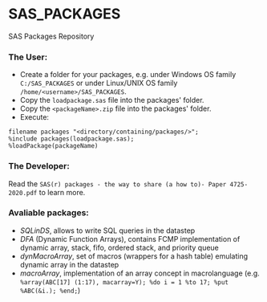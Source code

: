 # SAS_PACKAGES

SAS Packages Repository

### The User:

- Create a folder for your packages, e.g. under Windows OS family `C:/SAS_PACKAGES` or under Linux/UNIX OS family `/home/<username>/SAS_PACKAGES`.
- Copy the `loadpackage.sas` file into the packages' folder.
- Copy the `<packageName>.zip` file into the packages' folder.
- Execute:
```
filename packages "<directory/containing/packages/>";
%include packages(loadpackage.sas);
%loadPackage(packageName)
```
### The Developer:

Read the `SAS(r) packages - the way to share (a how to)- Paper 4725-2020.pdf` to learn more.

### Avaliable packages:

- *SQLinDS*, allows to write SQL queries in the datastep
- *DFA* (Dynamic Function Arrays), contains FCMP implementation of dynamic array, stack, fifo, ordered stack, and priority queue
- *dynMacroArray*, set of macros (wrappers for a hash table) emulating dynamic array in the datastep
- *macroArray*, implementation of an array concept in macrolanguage (e.g. `%array(ABC[17] (1:17), macarray=Y); %do i = 1 %to 17; %put %ABC(&i.); %end;`)